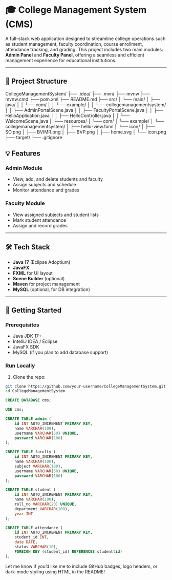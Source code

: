 # 🎓 College Management System (CMS)

A full-stack web application designed to streamline college operations such as student management, faculty coordination, course enrollment, attendance tracking, and grading. This project includes two main modules: **Admin Panel** and **Faculty Panel**, offering a seamless and efficient management experience for educational institutions.

---

## 📂 Project Structure

CollegeManagementSystem/
├── .idea/
├── .mvn/
├── mvnw
├── mvnw.cmd
├── pom.xml
├── README.md
├── src/
│   └── main/
│       ├── java/
│       │   └── com/
│       │       └── example/
│       │           └── collegemanagementsystem/
│       │               ├── AdminPortalScene.java
│       │               ├── FacultyPortalScene.java
│       │               ├── HelloApplication.java
│       │               ├── HelloController.java
│       │               └── WelcomeScene.java
│       └── resources/
│           └── com/
│               └── example/
│                   └── collegemanagementsystem/
│                       ├── hello-view.fxml
│                       └── icon/
│                           ├── SO.png
│                           ├── BVIMR.png
│                           ├── BVP.png
│                           ├── home.svg
│                           └── icon.png
├── target/
└── .gitignore


## 💡 Features

### Admin Module
- View, add, and delete students and faculty
- Assign subjects and schedule
- Monitor attendance and grades

### Faculty Module
- View assigned subjects and student lists
- Mark student attendance
- Assign and record grades

---

## 🛠 Tech Stack

- **Java 17** (Eclipse Adoptium)
- **JavaFX**
- **FXML** for UI layout
- **Scene Builder** (optional)
- **Maven** for project management
- **MySQL** (optional, for DB integration)

---

## 🚀 Getting Started

### Prerequisites
- Java JDK 17+
- IntelliJ IDEA / Eclipse
- JavaFX SDK
- MySQL (if you plan to add database support)

### Run Locally

1. Clone the repo:

```bash
git clone https://github.com/your-username/CollegeManagementSystem.git
cd CollegeManagementSystem
```

```sql
CREATE DATABASE cms;

USE cms;

CREATE TABLE admin (
    id INT AUTO_INCREMENT PRIMARY KEY,
    name VARCHAR(100),
    username VARCHAR(50) UNIQUE,
    password VARCHAR(100)
);

CREATE TABLE faculty (
    id INT AUTO_INCREMENT PRIMARY KEY,
    name VARCHAR(100),
    subject VARCHAR(100),
    username VARCHAR(50) UNIQUE,
    password VARCHAR(100)
);

CREATE TABLE student (
    id INT AUTO_INCREMENT PRIMARY KEY,
    name VARCHAR(100),
    roll_no VARCHAR(20) UNIQUE,
    department VARCHAR(100),
    year INT
);

CREATE TABLE attendance (
    id INT AUTO_INCREMENT PRIMARY KEY,
    student_id INT,
    date DATE,
    status VARCHAR(10),
    FOREIGN KEY (student_id) REFERENCES student(id)
);
```


Let me know if you’d like me to include GitHub badges, logo headers, or dark-mode styling using HTML in the README!
